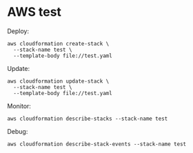 # AWS test

Deploy:

```
aws cloudformation create-stack \
  --stack-name test \
  --template-body file://test.yaml
```

Update:

```
aws cloudformation update-stack \
  --stack-name test \
  --template-body file://test.yaml
```

Monitor:

```
aws cloudformation describe-stacks --stack-name test
```

Debug:

```
aws cloudformation describe-stack-events --stack-name test
```


